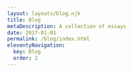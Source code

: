 ```yaml
---
layout: layouts/blog.njk
title: Blog
metaDescription: A collection of essays
date: 2017-01-01
permalink: /blog/index.html
eleventyNavigation:
  key: Blog
  order: 2
---
```

